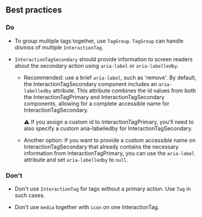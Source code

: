 ## Best practices

### Do

- To group multiple tags together, use `TagGroup`. `TagGroup` can handle dismiss of multiple `InteractionTag`.

- `InteractionTagSecondary` should provide information to screen readers about the secondary action using `aria-label` or `aria-labelledby`.

  - Recommended: use a brief `aria-label`, such as 'remove'. By default, the InteractionTagSecondary component includes an `aria-labelledby` attribute. This attribute combines the id values from both the InteractionTagPrimary and InteractionTagSecondary components, allowing for a complete accessible name for InteractionTagSecondary.

    ⚠️ If you assign a custom id to InteractionTagPrimary, you'll need to also specify a custom aria-labelledby for InteractionTagSecondary.

  - Another option: If you want to provide a custom accessible name on InteractionTagSecondary that already contains the necessary information from InteractionTagPrimary, you can use the `aria-label` attribute and set `aria-labelledby` to `null`.

### Don't

- Don't use `InteractionTag` for tags without a primary action. Use `Tag` in such cases.

- Don't use `media` together with `icon` on one InteractionTag.
